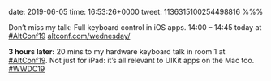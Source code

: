 date: 2019-06-05
time: 16:53:26+0000
tweet: 1136315100254498816
%%%

Don’t miss my talk: Full keyboard control in iOS apps. 14:00 – 14:45 today at [#AltConf19](https://twitter.com/hashtag/AltConf19) [altconf.com/wednesday/](http://altconf.com/wednesday/)

**3 hours later:** 20 mins to my hardware keyboard talk in room 1 at [#AltConf19](https://twitter.com/hashtag/AltConf19). Not just for iPad: it’s all relevant to UIKit apps on the Mac too. [#WWDC19](https://twitter.com/hashtag/WWDC19)
